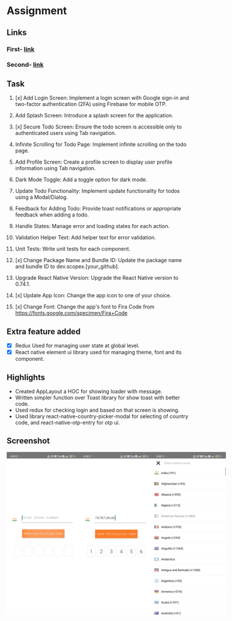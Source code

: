# Assignment

## Links

### First- [link](https://github.com/ashish293/assignment-first)

### Second- [link](https://github.com/ashish293/assignment-first)

## Task

1. [x] Add Login Screen: Implement a login screen with Google sign-in and two-factor authentication (2FA) using Firebase for mobile OTP.

2. Add Splash Screen: Introduce a splash screen for the application.

3. [x] Secure Todo Screen: Ensure the todo screen is accessible only to authenticated users using Tab navigation.

4. Infinite Scrolling for Todo Page: Implement infinite scrolling on the todo page.

5. Add Profile Screen: Create a profile screen to display user profile information using Tab navigation.

6. Dark Mode Toggle: Add a toggle option for dark mode.

7. Update Todo Functionality: Implement update functionality for todos using a Modal/Dialog.

8. Feedback for Adding Todo: Provide toast notifications or appropriate feedback when adding a todo.

9. Handle States: Manage error and loading states for each action.

10. Validation Helper Text: Add helper text for error validation.

11. Unit Tests: Write unit tests for each component.

12. [x] Change Package Name and Bundle ID: Update the package name and bundle ID to dev.scopex.[your_github].

13. Upgrade React Native Version: Upgrade the React Native version to 0.74.1.

14. [x] Update App Icon: Change the app icon to one of your choice.

15. [x] Change Font: Change the app's font to Fira Code from https://fonts.google.com/specimen/Fira+Code

## Extra feature added

- [x] Redux Used for managing user state at global level.
- [x] React native element ui library used for managing theme, font and its component.

## Highlights

- Created AppLayout a HOC for showing loader with message.
- Written simpler function over Toast library for show toast with better code.
- Used redux for checking login and based on that screen is showing.
- Used library react-native-country-picker-modal for selecting of country code, and react-native-otp-entry for otp ui.

## Screenshot
<div style="display:flex">
<img src="https://raw.githubusercontent.com/ashish293/assignment/master/images/Login1.jpg" width="200">

<img src="https://raw.githubusercontent.com/ashish293/assignment/master/images/Login2.jpg" width="200">

<img src="https://raw.githubusercontent.com/ashish293/assignment/master/images/Login3.jpg" width="200">
</div>
